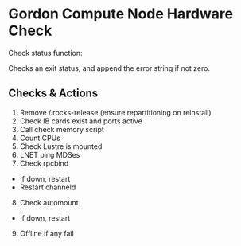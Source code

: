 Gordon Compute Node Hardware Check
==================================

Check status function:

  Checks an exit status, and append the error string if not zero.

Checks & Actions
----------------

1. Remove /.rocks-release (ensure repartitioning on reinstall)
2. Check IB cards exist and ports active
3. Call check memory script
4. Count CPUs
5. Check Lustre is mounted
6. LNET ping MDSes
7. Check rpcbind
 * If down, restart
 * Restart channeld
8. Check automount
 * If down, restart
9. Offline if any fail

 
